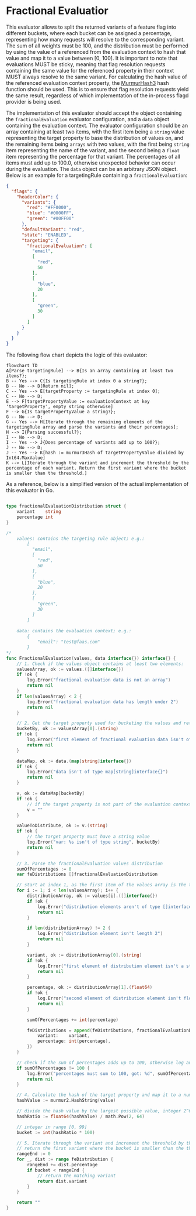 # Fractional Evaluatior

This evaluator allows to split the returned variants of a feature flag into different buckets,
where each bucket can be assigned a percentage, representing how many requests will resolve to the corresponding
variant. The sum of all weights must be 100, and the distribution must be performed by using the value of a referenced
from the evaluation context to hash that value and map it to a value between [0, 100]. It is important to note
that evaluations MUST be sticky, meaning that flag resolution requests containing the same value for the
referenced property in their context MUST always resolve to the same variant. For calculating the hash value of the
referenced evaluation context property, the [MurmurHash3](https://github.com/aappleby/smhasher/blob/master/src/MurmurHash3.cpp)
hash function should be used. This is to ensure that flag resolution requests yield the same result,
regardless of which implementation of the in-process flagd provider is being used.

The implementation of this evaluator should accept the object containing the `fractionalEvaluation` evaluator
configuration, and a `data` object containing the evaluation context. The evaluator configuration should be an
array containing at least two items, with the first item being a `string`
value representing the target property to base the distribution of values on, and the remaining items
being `arrays` with two values, with the first being `string` item representing the name of the variant, and the
second being a `float` item representing the percentage for that variant. The percentages of all items must add up to
100.0, otherwise unexpected behavior can occur during the evaluation. The `data` object can be an arbitrary
JSON object. Below is an example for a targetingRule containing a `fractionalEvaluation`:

```json
{
  "flags": {
    "headerColor": {
      "variants": {
        "red": "#FF0000",
        "blue": "#0000FF",
        "green": "#00FF00"
      },
      "defaultVariant": "red",
      "state": "ENABLED",
      "targeting": {
        "fractionalEvaluation": [
          "email",
          [
            "red",
            50
          ],
          [
            "blue",
            20
          ],
          [
            "green",
            30
          ]
        ]
      }
    }
  }
}
```

The following flow chart depicts the logic of this evaluator:

```mermaid
flowchart TD
A[Parse targetingRule] --> B{Is an array containing at least two items?};
B -- Yes --> C{Is targetingRule at index 0 a string?};
B -- No --> D[Return nil];
C -- Yes --> E[targetProperty := targetingRule at index 0];
C -- No --> D;
E --> F[targetPropertyValue := evaluationContext at key 'targetProperty', empty string otherwise]
F --> G{Is targetPropertyValue a string?};
G -- No --> D;
G -- Yes --> H[Iterate through the remaining elements of the targetingRule array and parse the variants and their percentages];
H --> I{Parsing successful?};
I -- No --> D;
I -- Yes --> J{Does percentage of variants add up to 100?};
J -- No --> D;
J -- Yes --> K[hash := murmur3Hash of targetPropertyValue divided by Int64.MaxValue]
K --> L[Iterate through the variant and increment the threshold by the percentage of each variant. Return the first variant where the bucket is smaller than the threshold.]
```

As a reference, below is a simplified version of the actual implementation of this evaluator in Go.

```go

type fractionalEvaluationDistribution struct {
	variant    string
	percentage int
}

/*
    values: contains the targeting rule object; e.g.:
        [
          "email",
          [
            "red",
            50
          ],
          [
            "blue",
            20
          ],
          [
            "green",
            30
          ]
        ]
    
    data: contains the evaluation context; e.g.:
        {
            "email": "test@faas.com"
        }
*/ 
func FractionalEvaluation(values, data interface{}) interface{} {
    // 1. Check if the values object contains at least two elements:
    valuesArray, ok := values.([]interface{})
	if !ok {
        log.Error("fractional evaluation data is not an array")
		return nil 
	}
	if len(valuesArray) < 2 {
        log.Error("fractional evaluation data has length under 2")
		return nil
	}

    // 2. Get the target property used for bucketing the values and retrieve its value from the evaluation context:
    bucketBy, ok := valuesArray[0].(string)
	if !ok {
        log.Error("first element of fractional evaluation data isn't of type string")
		return nil
	}

	dataMap, ok := data.(map[string]interface{})
	if !ok {
        log.Error("data isn't of type map[string]interface{}")
		return nil
	}

	v, ok := dataMap[bucketBy]
	if !ok {
        // if the target property is not part of the evaluation context, use an empty string for calculating the hash
		v = ""
	}

    valueToDistribute, ok := v.(string)
	if !ok {
        // the target property must have a string value
        log.Error("var: %s isn't of type string", bucketBy)
		return nil
	}

    // 3. Parse the fractionalEvaluation values distribution
    sumOfPercentages := 0
	var feDistributions []fractionalEvaluationDistribution

    // start at index 1, as the first item of the values array is the target property
	for i := 1; i < len(valuesArray); i++ {
		distributionArray, ok := values[i].([]interface{})
		if !ok {
            log.Error("distribution elements aren't of type []interface{}")
			return nil
		}

		if len(distributionArray) != 2 {
            log.Error("distribution element isn't length 2")
			return nil
		}

		variant, ok := distributionArray[0].(string)
		if !ok {
            log.Error("first element of distribution element isn't a string")
			return nil
		}

		percentage, ok := distributionArray[1].(float64)
		if !ok {
            log.Error("second element of distribution element isn't float")
			return nil
		}

		sumOfPercentages += int(percentage)

		feDistributions = append(feDistributions, fractionalEvaluationDistribution{
			variant:    variant,
			percentage: int(percentage),
		})
	}

    // check if the sum of percentages adds up to 100, otherwise log an error
	if sumOfPercentages != 100 {
        log.Error("percentages must sum to 100, got: %d", sumOfPercentages)
		return nil
	}

	// 4. Calculate the hash of the target property and map it to a number between [0, 99]
    hashValue := murmur2.HashString(value)

    // divide the hash value by the largest possible value, integer 2^64
	hashRatio := float64(hashValue) / math.Pow(2, 64)

    // integer in range [0, 99]
	bucket := int(hashRatio * 100)

    // 5. Iterate through the variant and increment the threshold by the percentage of each variant.
    // return the first variant where the bucket is smaller than the threshold. 
	rangeEnd := 0
	for _, dist := range feDistribution {
		rangeEnd += dist.percentage
		if bucket < rangeEnd {
            // return the matching variant
			return dist.variant
		}
	}

	return ""
}
```